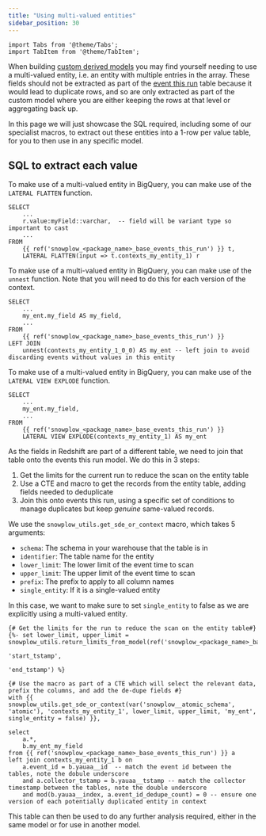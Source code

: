 ```yaml
---
title: "Using multi-valued entities"
sidebar_position: 30
---
```


```mdx-code-block
import Tabs from '@theme/Tabs';
import TabItem from '@theme/TabItem';
```

When building [custom derived models](/docs/modeling-your-data/modeling-your-data-with-dbt/dbt-custom-models/examples/new-derived-model/index.md) you may find yourself needing to use a multi-valued entity, i.e. an entity with multiple entries in the array. These fields should not be extracted as part of the [event this run](/docs/modeling-your-data/modeling-your-data-with-dbt/package-mechanics/this-run-tables/index.md#events-this-run) table because it would lead to duplicate rows, and so are only extracted as part of the custom model where you are either keeping the rows at that level or aggregating back up.

In this page we will just showcase the SQL required, including some of our specialist macros, to extract out these entities into a 1-row per value table, for you to then use in any specific model.


## SQL to extract each value
<Tabs groupId="warehouse" queryString>
<TabItem value="snowflake" label="Snowflake" default>

To make use of a multi-valued entity in BigQuery, you can make use of the `LATERAL FLATTEN` function.

```jinja2
SELECT
    ...
    r.value:myField::varchar,  -- field will be variant type so important to cast
    ...
FROM
    {{ ref('snowplow_<package_name>_base_events_this_run') }} t,
    LATERAL FLATTEN(input => t.contexts_my_entity_1) r
```

</TabItem>
<TabItem value="bigquery" label="BigQuery">

To make use of a multi-valued entity in BigQuery, you can make use of the `unnest` function. Note that you will need to do this for each version of the context.

```jinja2
SELECT
    ...
    my_ent.my_field AS my_field,
    ...
FROM
    {{ ref('snowplow_<package_name>_base_events_this_run') }}
LEFT JOIN
    unnest(contexts_my_entity_1_0_0) AS my_ent -- left join to avoid discarding events without values in this entity
```

</TabItem>
<TabItem value="databricks" label="Databricks">

To make use of a multi-valued entity in BigQuery, you can make use of the `LATERAL VIEW EXPLODE` function.

```jinja2
SELECT
    ...
    my_ent.my_field,
    ...
FROM
    {{ ref('snowplow_<package_name>_base_events_this_run') }}
    LATERAL VIEW EXPLODE(contexts_my_entity_1) AS my_ent
```

</TabItem>
<TabItem value="redshift" label="Redshift">

As the fields in Redshift are part of a different table, we need to join that table onto the events this run model. We do this in 3 steps:
1. Get the limits for the current run to reduce the scan on the entity table
2. Use a CTE and macro to get the records from the entity table, adding fields needed to deduplicate
3. Join this onto events this run, using a specific set of conditions to manage duplicates but keep _genuine_ same-valued records.

We use the `snowplow_utils.get_sde_or_context` [<Icon icon="fa-brands fa-github"/>](https://github.com/snowplow/dbt-snowplow-utils/blob/main/macros/utils/get_sde_or_context.sql) macro, which takes 5 arguments:
- `schema`: The schema in your warehouse that the table is in
- `identifier`: The table name for the entity
- `lower_limit`: The lower limit of the event time to scan
- `upper_limit`: The upper limit of the event time to scan
- `prefix`: The prefix to apply to all column names
- `single_entity`: If it is a single-valued entity

In this case, we want to make sure to set `single_entity` to false as we are explicitly using a multi-valued entity.

```jinja2
{# Get the limits for the run to reduce the scan on the entity table#}
{%- set lower_limit, upper_limit = snowplow_utils.return_limits_from_model(ref('snowplow_<package_name>_base_sessions_this_run'),
                                                                            'start_tstamp',
                                                                            'end_tstamp') %}

{# Use the macro as part of a CTE which will select the relevant data, prefix the columns, and add the de-dupe fields #}
with {{ snowplow_utils.get_sde_or_context(var('snowplow__atomic_schema', 'atomic'), 'contexts_my_entity_1', lower_limit, upper_limit, 'my_ent', single_entity = false) }},

select
    a.*,
    b.my_ent_my_field
from {{ ref('snowplow_<package_name>_base_events_this_run') }} a
left join contexts_my_entity_1 b on 
    a.event_id = b.yauaa__id  -- match the event id between the tables, note the dobule underscore
    and a.collector_tstamp = b.yauaa__tstamp -- match the collector timestamp between the tables, note the double underscore
    and mod(b.yauaa__index, a.event_id_dedupe_count) = 0 -- ensure one version of each potentially duplicated entity in context
```

</TabItem>
</Tabs>

This table can then be used to do any further analysis required, either in the same model or for use in another model.
